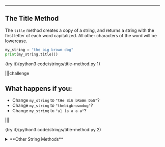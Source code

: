 ----------

## The Title Method

The `title` method creates a copy of a string, and returns a string with the first letter of each word capitalized. All other characters of the word will be lowercase.

```python
my_string = "the big brown dog"
print(my_string.title())
```

{try it}(python3 code/strings/title-method.py 1)

|||challenge
## What happens if you:
* Change `my_string` to `"tHe BiG bRoWn DoG"`?
* Change `my_string` to `"thebigbrowndog"`?
* Change `my_string` to `"a1 1a a a a"`?

|||

{try it}(python3 code/strings/title-method.py 2)

<details><summary>**Other String Methods**</summary>There are [many more](https://www.tutorialspoint.com/python/python_strings.htm) string methods. Here are a few examples:<table><tr><th>Method</th><th>Example</th><th>Description</th></tr><tr><td>[Center](https://www.tutorialspoint.com/python/string_center.htm)</td><td>`center(width, fill)`</td><td>Center a string in a given width, fill any whitespace with a given character</td></tr><tr><td>[Count](https://www.tutorialspoint.com/python/string_count.htm)</td><td>`count(str, start, end)`</td><td>Count how many times a string appears</td></tr><tr><td>[Ends With](https://www.tutorialspoint.com/python/string_endswith.htm)</td><td>`endswith(str, start, end)`</td><td>Return `True` if a string ends with a specific string</td></tr><tr><td>[Index](https://www.tutorialspoint.com/python/string_index.htm)</td><td>`index(str, start, end)`</td><td>Return index of `str` in a string, will raise an exception if not found</td></tr><tr><td>[Is Alphanumeric](https://www.tutorialspoint.com/python/string_isalnum.htm)</td><td>`isalnum()`</td><td>Returns `True` if string is alphanumeric</td></tr><tr><td>[Is Alphabetic](https://www.tutorialspoint.com/python/string_isalpha.htm)</td><td>`isalpha()`</td><td>Returns `True` if string is alphabetic</td></tr><tr><td>[Is Digit](https://www.tutorialspoint.com/python/string_isdigit.htm)</td><td>`isdigit()`</td><td>Returns `True` if string is just digits</td></tr><tr><td>[Is Lower](https://www.tutorialspoint.com/python/string_islower.htm)</td><td>`islower()`</td><td>Returns `True` if the string is lowercase</td></tr><tr><td>[Is Space](https://www.tutorialspoint.com/python/string_isspace.htm)</td><td>`isspace()`</td><td>Returns `True` if the strings is nothing but spaces</td></tr><tr><td>[Is Title](https://www.tutorialspoint.com/python/string_istitle.htm)</td><td>`istitle()`</td><td>Returns `True` if the string is title case</td></tr><tr><td>[Is Upper](https://www.tutorialspoint.com/python/string_isupper.htm)</td><td>`isupper()`</td><td>Returns `True` if string is all uppercase</td></tr></table>

{Check It!|assessment}(multiple-choice-2695027968)
